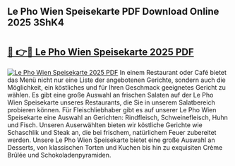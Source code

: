 ## Le Pho Wien Speisekarte PDF Download Online 2025 3ShK4

# <h2><a href="http://gc72fy2.nevu.top/?p=Le+Pho+Wien+Speisekarte">🔗 👉🔴 Le Pho Wien Speisekarte 2025 PDF</a></h2>

[![Le Pho Wien Speisekarte 2025 PDF](https://i.imgur.com/dBaPXMq.png)](http://gc72fy2.nevu.top/?p=Le+Pho+Wien+Speisekarte)
In einem Restaurant oder Café bietet das Menü nicht nur eine Liste der angebotenen Gerichte, sondern auch die Möglichkeit, ein köstliches und für Ihren Geschmack geeignetes Gericht zu wählen. Es gibt eine große Auswahl an frischen Salaten auf der Le Pho Wien Speisekarte unseres Restaurants, die Sie in unserem Salatbereich probieren können. Für Fleischliebhaber gibt es auf unserer Le Pho Wien Speisekarte eine Auswahl an Gerichten: Rindfleisch, Schweinefleisch, Huhn und Fisch. Unseren Auserwählten bieten wir köstliche Gerichte wie Schaschlik und Steak an, die bei frischem, natürlichem Feuer zubereitet werden. Unsere Le Pho Wien Speisekarte bietet eine große Auswahl an Desserts, von klassischen Torten und Kuchen bis hin zu exquisiten Crème Brûlée und Schokoladenpyramiden.
